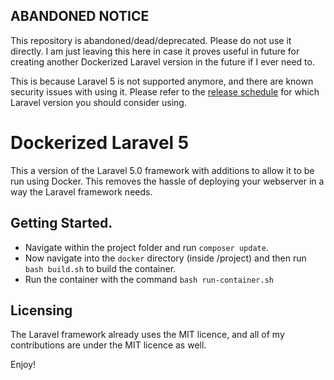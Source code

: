 ## ABANDONED NOTICE
This repository is abandoned/dead/deprecated. Please do not use it directly. I am just leaving this here in case it proves useful in future for creating another Dockerized Laravel version in the future if I ever need to.

This is because Laravel 5 is not supported anymore, and there are known security issues with using it. Please refer to the [release schedule](https://laravel.com/docs/master/releases) for which Laravel version you should consider using.


Dockerized Laravel 5
==================

This a version of the Laravel 5.0 framework with additions to allow it to be run using Docker. This removes the hassle of deploying your webserver in a way the Laravel framework needs.

## Getting Started.
* Navigate within the project folder and run `composer update`.
* Now navigate into the `docker` directory (inside /project) and then run `bash build.sh` to build the container.
* Run the container with the command `bash run-container.sh`

## Licensing
The Laravel framework already uses the MIT licence, and all of my contributions are under the MIT licence as well.

Enjoy!
